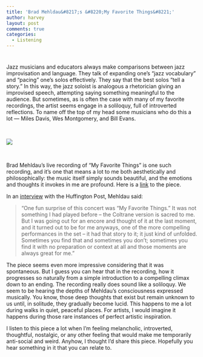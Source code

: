 ```yaml
---
title: 'Brad Mehldau&#8217;s &#8220;My Favorite Things&#8221;'
author: harvey
layout: post
comments: true
categories:
  - Listening
---
```

# 

Jazz musicians and educators always make comparisons between jazz improvisation and language. They talk of expanding one’s “jazz vocabulary” and “pacing” one’s solos effectively. They say that the best solos “tell a story.” In this way, the jazz soloist is analogous a rhetorician giving an improvised speech, attempting saying something meaningful to the audience. But sometimes, as is often the case with many of my favorite recordings, the artist seems engage in a soliloquy, full of introverted reflections. To name off the top of my head some musicians who do this a lot — Miles Davis, Wes Montgomery, and Bill Evans.

 

![][1]

 [1]: http://i.ytimg.com/vi/gClg7L_vqes/0.jpg

 

Brad Mehldau’s live recording of “My Favorite Things” is one such recording, and it’s one that means a lot to me both aesthetically and philosophically: the music itself simply sounds beautiful, and the emotions and thoughts it invokes in me are profound. Here is a [link][2] to the piece.

 [2]: http://www.youtube.com/watch?v=X7fVnvJSRb4

In an [interview][3] with the Huffington Post, Mehldau said:

 [3]: http://www.huffingtonpost.com/joseph-vella/brad-mehldau-the-art-of-s_b_823026.html

> “One fun surprise of this concert was “My Favorite Things.” It was not something I had played before – the Coltrane version is sacred to me. But I was going out for an encore and thought of it at the last moment, and it turned out to be for me anyways, one of the more compelling performances in the set – it had that story to it; it just kind of unfolded. Sometimes you find that and sometimes you don’t; sometimes you find it with no preparation or context at all and those moments are always great for me.”

The piece seems even more impressive considering that it was spontaneous. But I guess you can hear that in the recording, how it progresses so naturally from a simple introduction to a compelling climax down to an ending. The recording really does sound like a soliloquy. We seem to be hearing the depths of Mehldau’s consciousness expressed musically. You know, those deep thoughts that exist but remain unknown to us until, in solitude, they gradually become lucid. This happens to me a lot during walks in quiet, peaceful places. For artists, I would imagine it happens during those rare instances of perfect artistic inspiration.

I listen to this piece a lot when I’m feeling melancholic, introverted, thoughtful, nostalgic, or any other feeling that would make me temporarily anti-social and weird. Anyhow, I thought I’d share this piece. Hopefully you hear something in it that you can relate to.
